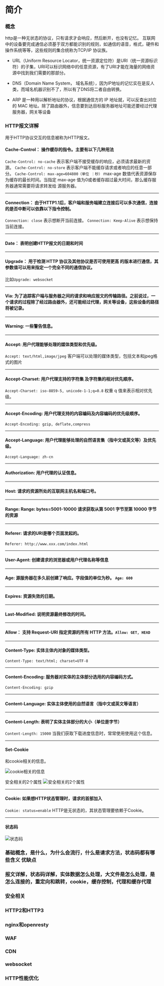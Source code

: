 # 简介

### 概念

http是一种无状态的协议，只有请求才会响应，然后断开，也没有记忆。
互联网中的设备要完成通信必须基于双方都能识别的规则，如通信的语音，格式，硬件和操作系统等等，这些规则的集合统称为TCP/IP 协议族。

* URL（Uniform Resource Locator，统一资源定位符）是URI（统一资源标识符）的子集，URI可以标识网络中的任意资源，有了URI才能在海量的网络资源中找到我们需要的那部分。

* DNS（Domain Name System， 域名系统），因为IP地址的记忆实在是反人类，而域名机器识别不了，所以有了DNS将二者自由转换。

* ARP 是一种用以解析地址的协议，根据通信方的 IP 地址就，可以反查出对应的 MAC 地址。除了路由器外，信息要到达目标服务器地址可能还要经过代理服务器，网关等设备


### HTTP报文详解

用于HTTP协议交互的信息被称为HTTP报文。


#### Cache-Control： 操作缓存的指令。主要有以下几种用法

`Cache-Control: no-cache`
表示客户端不接受缓存的响应，必须请求最新的资源。
`Cache-Control: no-store`
表示客户端不能缓存请求或者响应的任意一部分。
`Cache-Control: max-age=604800（单位 ：秒）`
max-age 数值代表资源保存为缓存的最长时间。当指定 max-age 值为0或者缓存超过最大时间，那么缓存服务器通常需要将请求转发给 源服务器。

---

#### Connection： 由于HTTP1.1后，客户端和服务端建立连接后可以多次通信，连接的是否中断可以依靠以下指令控制。

`Connection: close`
表示想断开当前连接。
`Connection: Keep-Alive`
表示想保持当前连接。

---

#### Date： 表明创建HTTP报文的日期和时间

---

#### Upgrade： 用于检测 HTTP 协议及其他协议是否可使用更高 的版本进行通信，其参数值可以用来指定一个完全不同的通信协议。

比如`Upgrade: websocket`

---

#### Via: 为了追踪客户端与服务器之间的请求和响应报文的传输路径。之前说过，一个请求的过程除了经过路由器外，还可能经过代理，网关等设备，这些设备的路径将被记录。

---

#### Warning: 一些警告信息。

---

#### Accept: 用户代理能够处理的媒体类型和优先级。

`Accept: text/html,image/jpeg`
客户端可以处理的媒体类型，包括文本和jpeg格式的图片

---

#### Accept-Charset: 用户代理支持的字符集 及字符集的相对优先顺序。

`Accept-Charset: iso-8859-5, unicode-1-1;q=0.8`
权重 q 值来表示相对优先级。

---

#### Accept-Encoding: 用户代理支持的内容编码及内容编码的优先级顺序。

`Accept-Encoding: gzip, deflate,compress`

---

#### Accept-Language: 用户代理能够处理的自然语言集（指中文或英文等）及优先级。

`Accept-Language: zh-cn`

---

#### Authorization: 用户代理的认证信息。

---

#### Host: 请求的资源所处的互联网主机名和端口号。

---

#### Range: Range: bytes=5001-10000 请求获取从第 5001 字节至第 10000 字节的资源

---

#### Referer: 请求的URI是哪个页面发起的。

`Referer: http://www.xxx.com/index.html`

---

#### User-Agent: 创建请求的浏览器或用户代理名称等信息

---

#### Age: 源服务器在多久前创建了响应。字段值的单位为秒。 `Age: 600`

---

#### Expires: 资源失效的日期。

---

#### Last-Modified: 说明资源最终修改的时间。

---

#### Allow： 支持 Request-URI 指定资源的所有 HTTP 方法。`Allow: GET, HEAD`

---

#### Content-Type: 实体主体内对象的媒体类型。

`Content-Type: text/html; charset=UTF-8`

---

#### Content-Encoding: 服务器对实体的主体部分选用的内容编码方式。

`Content-Encoding: gzip`

---

#### Content-Language: 实体主体使用的自然语言（指中文或英文等语言）

---

#### Content-Length: 表明了实体主体部分的大小（单位是字节）

`Content-Length: 15000`
当我们获取下载进度信息时，常常使用使用这个信息。

---

#### Set-Cookie

和cookie相关的信息。

  ![cookie相关的信息](./images/1.png)

安全相关的2个属性
![安全相关的2个属性](./images/2.png)

---

#### Cookie: 如果想HTTP状态管理时，请求的首部加入

`Cookie: status=enable`
HTTP是无状态的，其状态管理要依赖于Cookie。

---

#### 状态码

  ![状态码](./images/3.png)



### 基础概念，是什么，为什么会流行，什么是请求方法，状态码都有哪些含义 优缺点

### 报文详解，状态码详解，实体数据怎么处理，大文件是怎么处理，是怎么连接的，重定向和跳转，cookie，缓存控制，代理和缓存代理

### 安全相关

### HTTP2和HTTP3

### nginx和openresty

### WAF

### CDN

### websocket

### HTTP性能优化



















